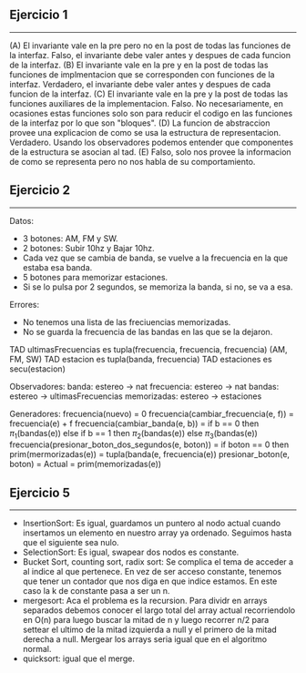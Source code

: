 ## Ejercicio 1
---
(A) El invariante vale en la pre pero no en la post de todas las funciones de la interfaz.
     Falso, el invariante debe valer antes y despues de cada funcion de la interfaz.
(B) El invariante vale en la pre y en la post de todas las funciones de implmentacion que se corresponden con            funciones de la interfaz.
    Verdadero, el invariante debe valer antes y despues de cada funcion de la interfaz.
(C) El invariante vale en la pre y la post de todas las funciones auxiliares de la implementacion.
     Falso. No necesariamente, en ocasiones estas funciones solo son para reducir el codigo en las funciones de la interfaz por lo que son "bloques".
(D) La funcion de abstraccion provee una explicacion de como se usa la estructura de representacion.
     Verdadero. Usando los observadores podemos entender que componentes de la estructura se asocian al tad.
(E) Falso, solo nos provee la informacion de como se representa pero no nos habla de su comportamiento.

## Ejercicio 2
---
Datos:
- 3 botones: AM, FM y SW.
- 2 botones: Subir 10hz y Bajar 10hz.
- Cada vez que se cambia de banda, se vuelve a la frecuencia en la que estaba esa banda.
- 5 botones para memorizar estaciones.
- Si se lo pulsa por 2 segundos, se memoriza la banda, si no, se va a esa.

Errores:
- No tenemos una lista de las freciuencias memorizadas.
- No se guarda la frecuencia de las bandas en las que se la dejaron.

TAD ultimasFrecuencias es tupla(frecuencia, frecuencia, frecuencia) (AM, FM, SW)
TAD estacion es tupla(banda, frecuencia)
TAD estaciones es secu(estacion)

Observadores:
banda: estereo -> nat
frecuencia: estereo -> nat
bandas: estereo -> ultimasFrecuencias
memorizadas: estereo -> estaciones

Generadores:
frecuencia(nuevo) = 0
frecuencia(cambiar_frecuencia(e, f)) = frecuencia(e) + f
frecuencia(cambiar_banda(e, b)) = if b == 0 
                                                         then $\pi_{1}$(bandas(e))
                                                    else
                                                       if b == 1
                                                          then $\pi_{2}$(bandas(e))
                                                        else
                                                          $\pi_{3}$(bandas(e))
frecuencia(presionar_boton_dos_segundos(e, boton)) = if boton == 0 then prim(mermorizadas(e)) = tupla(banda(e, frecuencia(e))
presionar_boton(e, boton) = Actual = prim(memorizadas(e))

## Ejercicio 5
---

- InsertionSort: Es igual, guardamos un puntero al nodo actual cuando insertamos un elemento en nuestro array ya ordenado. Seguimos hasta que el siguiente sea nulo.
- SelectionSort: Es igual, swapear dos nodos es constante.
- Bucket Sort, counting sort, radix sort: Se complica el tema de acceder a al indice al que pertenece. En vez de ser acceso constante, tenemos que tener un contador que nos diga en que indice estamos. En este caso la k de constante pasa a ser un n.
- mergesort: Aca el problema es la recursion. Para dividr en arrays separados debemos conocer el largo total del array actual recorriendolo en O(n) para luego buscar la mitad de n y luego recorrer n/2 para settear el ultimo de la mitad izquierda a null y el primero de la mitad derecha a null. Mergear los arrays seria igual que en el algoritmo normal.
- quicksort: igual que el merge.